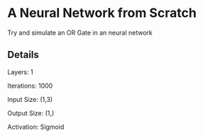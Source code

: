 # A Neural Network from Scratch


Try and simulate an OR Gate in an neural network

## Details
  Layers: 1
  
  Iterations: 1000
  
  Input Size: (1,3)
  
  Output Size: (1,)
  
  Activation: Sigmoid
  
  


